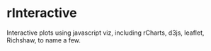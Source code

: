 # rInteractive
Interactive plots using javascript viz, including rCharts, d3js, leaflet, Richshaw, to name a few.  
